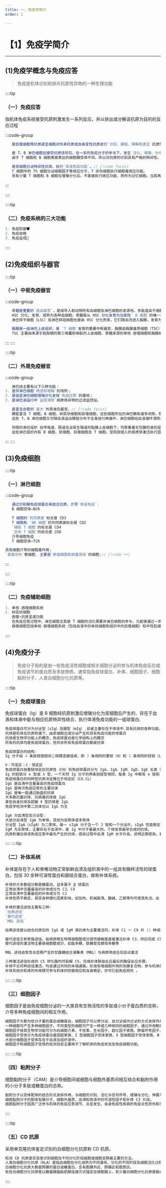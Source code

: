```yaml
---
title: 一、免疫学简介
order: 1

---
```


# 【1】免疫学简介

<kaodian :text="'免疫学检验记忆卡'" />

<!-- ###### 第一章 概述

> 临床免疫学检验 -->

<beitiM/>

---

## (1)免疫学概念与免疫应答

<son :text="'免疫学检验记忆卡'" text2="(1)免疫学概念与免疫应答" :textOption="[['熟练掌握','基础知识'],['熟练掌握','基础知识'],['熟练掌握','基础知识']]" />

> 免疫是机体识别和排斥抗原性异物的一种生理功能

::::tip

### （一）免疫应答

指机体免疫系统接受抗原刺激发生一系列反应，并以排出或分解该抗原为目的的反应过程

:::code-group

```js [识别阶段]
   是巨噬细胞等抗原递呈细胞对外来抗原或自身变性抗原进行`识别、摄取、降解和递呈`抗原信息给 T 辅助细胞（THc）及相关淋巴细胞的阶段。
```

```js [活化阶段]
   是 T、B 淋巴细胞在接受抗原信号后，在一系列免疫分子的参与下，发生`活化、增殖、分化`的阶段。
   由于 T 细胞和 B 细胞表面表达的细胞膜受体不同，所以对抗原的识别具有严格的特异性。B 细胞接受抗原刺激后活化、增殖、分化为浆细胞，T 细胞在接受抗原刺激和协同刺激双信号后活化、增殖、分化为效应细胞。
```

```js [效应阶段]
   是浆细胞分泌特异性抗体，执行`体液免疫功能`。// [!code focus]
   T 细胞中的 Th 细胞分泌细胞因子等效应分子，T 杀伤细胞执行细胞毒效应功能。
   另有少量 T 细胞和 B 细胞在增殖分化后，不直接执行效应功能，而作为记忆细胞。当其再次遇到相同抗原时，迅速活化、增殖、分化为效应细胞，执行高效而持久的特异性免疫效应功能。
```

:::

::::

::::tip

### （二）免疫系统的三大功能

```js
1. 免疫防御🛡️
2. 免疫自稳
3. 免疫监视👀
```

::::

## (2)免疫组织与器官

<son :text="'免疫学检验记忆卡'" text3="(2)免疫组织与器官" :textOption="[['熟练掌握','基础知识'],['熟练掌握','基础知识'],['熟练掌握','基础知识']]" />

::::tip

### （一）中枢免疫器官

:::code-group

```js [骨髓]
   骨髓是重要的`造血器官`，是成年人和动物所有血细胞及淋巴细胞的发源地，多能造血干细胞（HSC）在骨髓中增殖，生成更多的 HSC。
   HSC 分化、发育、成熟为各种血细胞，骨髓是从 HSC 分化发育为功能性` B 细胞`的唯一器官。
   淋巴样干细胞（LSC）及淋巴样祖细胞也是由 HSC 分化而来，它们随血流进入胸腺，发育为功能性 T 细胞。
```

```js [胸腺]
   胸腺是一级淋巴上皮组织，是 `T 细胞`发育的重要中枢器官，胸腺由胸腺基质细胞（TSC）与胸腺细胞组成。
   TSC 主要由来源于胚胎期的第三咽囊和咽裂的上皮细胞、骨髓来源的单核-吞噬细胞和胸腺树突状细胞（TDCs）及结缔组织来源的成纤维细胞组成。
```

:::
::::

::::tip

### （二）外周免疫器官

:::code-group

```js [1. 淋巴结]
   淋巴结主要有以下三种功能：
1. 是供淋巴细胞`栖息和增殖`的场所；
2. 是适宜淋巴细胞增殖分化发挥`免疫应答`的基地；
3. 是淋巴液运行中`监视清除`病原体异物的过滤监控站。
```

```js [2. 脾脏]
   是富含血管的`最大`外周淋巴器官。// [!code focus]
   脾脏富含 T 细胞、B 细胞、树突状细胞和巨噬细胞，这些细胞所在的淋巴鞘有诸多间隙，随血流运输而来的抗原异物进入这些间隙后，由树突状细胞及巨噬细胞加工递呈抗原信息，并刺激 T、B 淋巴细胞活化，产生免疫应答效应。
   这些 T、B 淋巴细胞又可随血液运出脾脏分布于全身进行再循环，淋巴细胞经血液循环清除外来抗原物质及激活 T、B 淋巴细胞，T、B 细胞间的相互协同作用对执行特异性免疫应答均具有重要作用。
```

```js [3. 黏膜相关淋巴组织]
   伴随的淋巴组织 在呼吸道、肠道及泌尿生殖道的黏膜上皮细胞下，均聚集着无包膜的淋巴组织，这些淋巴组织较为弥散地分布于肺、小肠黏膜固有层或形成完整的淋巴滤泡，如扁桃体、小肠的派氏集合淋巴结及阑尾。
   这些淋巴组织内有 B 细胞、浆细胞、巨噬细胞及 T 细胞，受局部侵入的病原体激活执行固有和适应性的免疫应答，使 B 淋巴细胞活化，分化为浆细胞，产生多种 Ig 类别的抗体，其中最主要的是 IgA 及分泌型 IgA，执行体液免疫及局部特异免疫作用。
```

:::
::::

## (3)免疫细胞

<son :text="'免疫学检验记忆卡'" text4="(3)免疫细胞" :textOption="[['熟练掌握','基础知识'],['熟练掌握','基础知识'],['熟练掌握','基础知识']]" />

::::tip

### （一）淋巴细胞

:::code-group

```js [B 细胞]
   通过识别膜免疫球蛋白来结合抗原，介导`体液免疫`.
   B 细胞受体=BCR
```

```js [T 细胞]
   T 细胞的`共同表面`标志是 CD3
   T 细胞和 `NK 细胞`的共同表面标志是 CD2
   `辅助 T 细胞`的标志是 CD4
   `杀伤 T 细胞`的标志是 CD8
   介导细胞免疫
   T 细胞受体=TCR
```

```js [NK 细胞]
具有细胞介导的细胞毒作用;
`直接杀伤`靶细胞, 主要是`肿瘤细胞和病毒感染`的细胞;// [!code ++]
```

:::

::::

::::tip

### （二）免疫辅助细胞

```js
1. 单核-吞噬细胞系统
2. 树突状细胞
   吞噬+抗原呈递功能
   在免疫应答过程中，淋巴细胞尤其是 T 细胞的活化需要非淋巴细胞的参与，凡能够通过一系列作用辅助淋巴细胞活化的细胞称为辅佐细胞。辅佐细胞主要包括单核-吞噬细胞系统、树突状细胞两类。
   吞噬细胞包括单核-吞噬细胞系统（包括血液中的单核细胞和组织中的巨噬细胞）和中性粒细胞，其共同特性是表达 MHCⅡ 类分子及具有吞噬作用。

```

::::

## (4)免疫分子

<son :text="'免疫学检验记忆卡'" text5="(4)免疫分子" :textOption="[['熟练掌握','基础知识'],['熟练掌握','基础知识'],['熟练掌握','基础知识']]" />

> 免疫分子指的是由一些免疫活性细胞或相关细胞分泌的参与机体免疫反应或免疫调节的蛋白质及多肽物质。通常指免疫球蛋白、补体、细胞因子、细胞黏附分子、人类白细胞分化抗原等。

::::tip

### （一）免疫球蛋白

免疫球蛋白（Ig）是 B 细胞经抗原刺激后增殖分化为浆细胞后产生的、存在于血液和体液中能与相应抗原特异性结合、执行体液免疫功能的一组球蛋白.

```js
免疫球蛋白可分为分泌型（sIg）及膜型（mIg）,前者主要存在于体液中,具有抗体的各种功能，后者作为抗原受体表达于 B 细胞表面,称为膜表面免疫球蛋白.
抗体是机体在抗原刺激下，由浆细胞合成分泌产生的具有免疫功能的球蛋白
抗体是生物学功能上的概念，免疫球蛋白是化学结构上的概念
所有的抗体均是免疫球蛋白，但并非所有免疫球蛋白都是抗体

免疫球蛋白的结构:
Ig 分子由 4 条肽链借链间二硫键连接组成，即 2 条相同的重链（H）和 2 条相同的轻链（L）以及几对二硫键连接成四肽结构，构成 Ig 一个基本单位，称为单体

V：可变区；C：恒定区
免疫球蛋白按重链恒定区抗原性（CH）将免疫球蛋白分为 IgG、IgA、IgM、IgD、IgE 五类（按多少排序）
Ig 的轻链分 κ 型或 λ 型，一个天然 Ig 分子的两条轻链型相同，每类 Ig 中都有 κ 链和 λ 链
免疫球蛋白的同种型抗原决定簇位于恒定区（CH,CL）
IgG 是血清中含量最高的免疫球蛋白
IgG 是再次免疫应答的主要抗体
IgG 是唯一能通过胎盘的抗体
大多数抗菌抗体、抗病毒抗体是 IgG
某些自身抗体及超敏 Ⅱ 型抗体是 IgG
免疫学检测中第二抗体也以 IgG 为主

IgA 分血清型及分泌型:
大部分血清型 IgA 为单体，其他为双聚体或多聚体
分泌型 IgA（sIgA）为二聚体，每一 sIgA 分子含一个 J 链和一个分泌片。sIgA 性能稳定，主要存在于胃肠道、支气管分泌液、初乳、唾液、泪液中，局部浓度高，是参与黏膜局部免疫的主要抗体。
IgM 为五聚体，主要存在于血液中，是 Ig 中分子量最大的。个体发育最早合成的抗体。
抗原刺激后体液免疫应答中最先产生的抗体，感染过程中血清 IgM 水平升高，说明近期感染。新生儿脐血中若 IgM 增高，提示有宫内感染。IgE 为单体结构，正常人血清中 IgE 水平在五类 Ig 中最低。IgE 为亲细胞抗体，介导 Ⅰ 型超敏反应。特异性过敏反应和寄生虫早期感染患者血清中可升高。

```

::::
::::tip

### （二）补体系统

补体是存在于人和脊椎动物正常新鲜血清及组织液中的一组具有酶样活性的球蛋白，包括 30 余种可溶性蛋白和膜结合蛋白，故称补体系统。

```js
补体的大多数组分都是糖蛋白，且多属于 β 球蛋白
正常血清中含量最高的补体成分为 C3、C4
正常血清中含量最低的补体成分为 C2
补体性质不稳定，易受各种理化因素影响，如加热、机械振荡、酸碱、乙醇等均可使其失活。在 0 ～ 10℃ 下活性只保持 3 ～ 4 天，冷冻干燥可较长时间保持其活性。加热 56℃30 分钟可使血清中绝大部分补体组分丧失活性，称为灭活或灭能。

补体的激活途径主要有三种:
`经典途径`
`替代途径`
`MBL 途径`

经典途径是以结合抗原后的 IgG 或 IgM 类抗体为主要激活剂，补体 C1 ～ C9 共 11 种成分全部参与了激活途径。非特异性凝集的 Ig、细菌脂多糖、一些 RNA 肿瘤病毒、双链 DNA 也可激活经典途径。

替代途径又称旁路途径。由病原微生物等细胞壁成分提供接触面直接激活补体 C3，然后完成 C5 ～ C9 的激活过程。
替代途径的激活物主要是细胞壁成分，如脂多糖、肽糖苷及酵母多糖等

MBL 途径由急性炎症期产生的甘露糖结合凝集素（MBL）与病原体结合后启动激活

三种激活途径形成的 C5 转化酶均可裂解 C5，完成补体联级反应最后的酶促反应步骤。
补体不论何种途径激活，均会通过共同的末端通路，形成有嗜细胞作用的攻膜复合物，参与机体的特异性和非特异性免疫效应。
补体系统对机体的作用既可参与机体的防御效应和自身稳定，亦可引起免疫损伤 。

```

::::
::::tip

### （三）细胞因子

细胞因子是由免疫细胞分泌的一大类具有生物活性的多肽或小分子蛋白质的总称，介导多种免疫细胞间的相互作用。

```js
细胞因子大都为低分子量的蛋白或糖蛋白，细胞因子可以旁分泌、自分泌或内分泌的方式发挥作用。
一种细胞可产生多种细胞因子，不同类型的细胞可产生一种或几种相同的细胞因子，通过作用靶细胞的特异性受体而表现出生物活性，其生物活性常表现为多效性、重叠性、拮抗效应和协同效应。
细胞因子按其生物学功能可分为白细胞介素、干扰素、生长因子、趋化因子家族、肿瘤坏死因子、集落刺激因子等六大类 。
细胞因子受体分为免疫球蛋白基因超家族、I 型细胞因子受体家族、Ⅱ 型细胞因子受体家族、Ⅲ 型细胞因子受体家族、趋化性细胞因子受体家族五个家族。
大部分细胞因子受体存在于血液及组织液中。
细胞因子和细胞因子受体的检测目前主要用于了解机体的免疫状态及免疫细胞功能。

```

::::
::::tip

### （四）粘附分子

细胞黏附分子（CAM）是介导细胞间或细胞与细胞外基质间相互结合和黏附作用的小分子多肽或糖蛋白的总称。

```js
黏附分子以受体配体的结合形式发挥作用，与细胞的识别、活化与信号传导、增殖与分化、伸展与运动密切相关，是参与机体免疫应答、炎症发生、凝血、创伤愈合和肿瘤转移等一系列重要的病理生理过程的分子基础。
细胞黏附分子的配体有膜分子、细胞外基质、血清和体液中的可溶性因子和补体 C3 片段。
细胞黏附分子因其广泛参与机体的免疫应答调节、炎症发生、自身免疫性疾病的免疫炎性损伤和引导淋巴细胞归巢等一系列生理病理过程，检测其在血清及组织液中浓度水平，对临床了解机体免疫状况、免疫病理研究和免疫治疗具有重要的指导意义。

```

::::

::::tip

### （五）CD 抗原

采用单克隆抗体鉴定识别的白细胞分化抗原称 CD 抗原。

```js
检测 CD 抗原是实验室识别细胞及不同分化阶段细胞或细胞亚群最主要的方法。
人类白细胞分化抗原（HLA）是指血细胞在分化成熟为不同谱系、分化的不同阶段及细胞活化过程中，出现或消失的细胞表面标记分子。
白细胞分化抗原大都是跨膜的蛋白或糖蛋白，含有胞膜外区、跨膜区和胞质区。
有些白细胞分化抗原是以糖基磷脂酞肌醇连接方式锚定在细胞膜上，有少量白细胞分化抗原是碳水化合物。
```

::::
